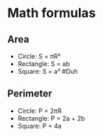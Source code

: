 # Math formulas
## Area
- Circle: S = πR²
- Rectangle: S = ab
- Square: S = a²
#Duh
## Perimeter
- Circle: P = 2πR
- Rectangle: P = 2a + 2b
- Square: P = 4a
